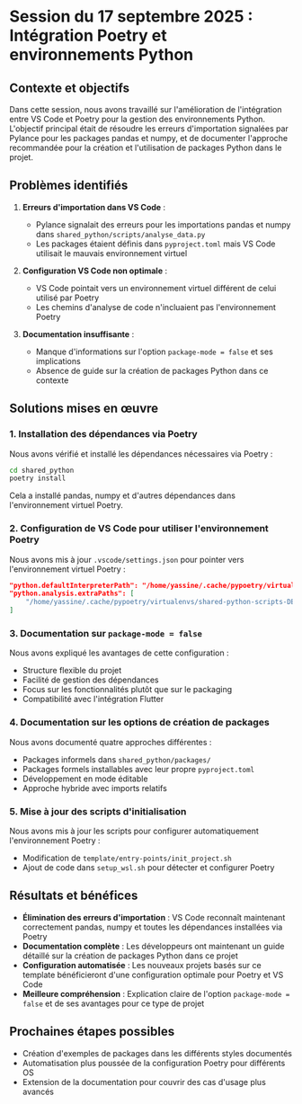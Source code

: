 <!--
RÉFÉRENCES CROISÉES:
- Ce fichier est référencé dans: [.copilot/chat_resume.md:272]
-->

# Session du 17 septembre 2025 : Intégration Poetry et environnements Python

## Contexte et objectifs

Dans cette session, nous avons travaillé sur l'amélioration de l'intégration entre VS Code et Poetry pour la gestion des environnements Python. L'objectif principal était de résoudre les erreurs d'importation signalées par Pylance pour les packages pandas et numpy, et de documenter l'approche recommandée pour la création et l'utilisation de packages Python dans le projet.

## Problèmes identifiés

1. **Erreurs d'importation dans VS Code** :
   - Pylance signalait des erreurs pour les importations pandas et numpy dans `shared_python/scripts/analyse_data.py`
   - Les packages étaient définis dans `pyproject.toml` mais VS Code utilisait le mauvais environnement virtuel

2. **Configuration VS Code non optimale** :
   - VS Code pointait vers un environnement virtuel différent de celui utilisé par Poetry
   - Les chemins d'analyse de code n'incluaient pas l'environnement Poetry

3. **Documentation insuffisante** :
   - Manque d'informations sur l'option `package-mode = false` et ses implications
   - Absence de guide sur la création de packages Python dans ce contexte

## Solutions mises en œuvre

### 1. Installation des dépendances via Poetry

Nous avons vérifié et installé les dépendances nécessaires via Poetry :

```bash
cd shared_python
poetry install
```

Cela a installé pandas, numpy et d'autres dépendances dans l'environnement virtuel Poetry.

### 2. Configuration de VS Code pour utiliser l'environnement Poetry

Nous avons mis à jour `.vscode/settings.json` pour pointer vers l'environnement virtuel Poetry :

```json
"python.defaultInterpreterPath": "/home/yassine/.cache/pypoetry/virtualenvs/shared-python-scripts-DE3egfyO-py3.12/bin/python",
"python.analysis.extraPaths": [
    "/home/yassine/.cache/pypoetry/virtualenvs/shared-python-scripts-DE3egfyO-py3.12/lib/python3.12/site-packages"
]
```

### 3. Documentation sur `package-mode = false`

Nous avons expliqué les avantages de cette configuration :
- Structure flexible du projet
- Facilité de gestion des dépendances
- Focus sur les fonctionnalités plutôt que sur le packaging
- Compatibilité avec l'intégration Flutter

### 4. Documentation sur les options de création de packages

Nous avons documenté quatre approches différentes :
- Packages informels dans `shared_python/packages/`
- Packages formels installables avec leur propre `pyproject.toml`
- Développement en mode éditable
- Approche hybride avec imports relatifs

### 5. Mise à jour des scripts d'initialisation

Nous avons mis à jour les scripts pour configurer automatiquement l'environnement Poetry :
- Modification de `template/entry-points/init_project.sh`
- Ajout de code dans `setup_wsl.sh` pour détecter et configurer Poetry

## Résultats et bénéfices

- **Élimination des erreurs d'importation** : VS Code reconnaît maintenant correctement pandas, numpy et toutes les dépendances installées via Poetry
- **Documentation complète** : Les développeurs ont maintenant un guide détaillé sur la création de packages Python dans ce projet
- **Configuration automatisée** : Les nouveaux projets basés sur ce template bénéficieront d'une configuration optimale pour Poetry et VS Code
- **Meilleure compréhension** : Explication claire de l'option `package-mode = false` et de ses avantages pour ce type de projet

## Prochaines étapes possibles

- Création d'exemples de packages dans les différents styles documentés
- Automatisation plus poussée de la configuration Poetry pour différents OS
- Extension de la documentation pour couvrir des cas d'usage plus avancés
